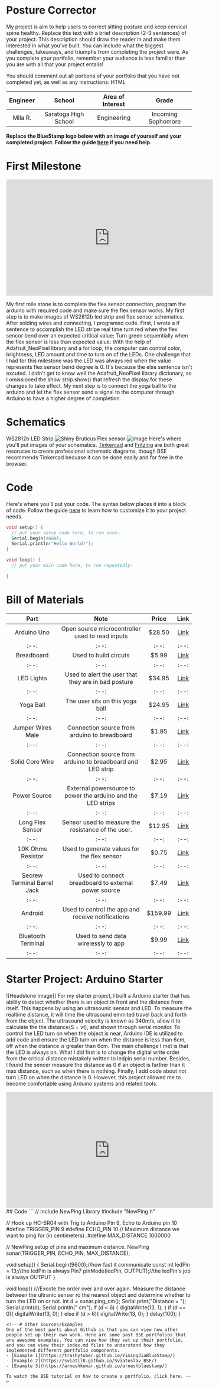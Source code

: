 # Posture Corrector
My project is aim to help users to correct sitting posture and keep cervical spine healthy. 
Replace this text with a brief description (2-3 sentences) of your project. This description should draw the reader in and make them interested in what you've built. You can include what the biggest challenges, takeaways, and triumphs from completing the project were. As you complete your portfolio, remember your audience is less familiar than you are with all that your project entails!

You should comment out all portions of your portfolio that you have not completed yet, as well as any instructions:
HTML 
<!--- This is an HTML comment in Markdown -->
<!--- Anything between these symbols will not render on the published site -->

| **Engineer** | **School** | **Area of Interest** | **Grade** |
|:--:|:--:|:--:|:--:|
| Mila R. | Saratoga High School | Engineering | Incoming Sophomore

**Replace the BlueStamp logo below with an image of yourself and your completed project. Follow the guide [here](https://tomcam.github.io/least-github-pages/adding-images-github-pages-site.html) if you need help.**
  
<!---# Final Milestone
# Second Milestone-->
# First Milestone
<iframe width="560" height="315" src="https://www.youtube.com/embed/qWUt8Wl382Y?si=09idMhwT-X0u8iI2" title="YouTube video player" frameborder="0" allow="accelerometer; autoplay; clipboard-write; encrypted-media; gyroscope; picture-in-picture; web-share" referrerpolicy="strict-origin-when-cross-origin" allowfullscreen></iframe>

My first mile stone is to complete the flex sensor connection, program the arduino with required code and make sure the flex sensor works. My first step is to make images of WS2812b led strip and flex sensor schematics. After solding wires and connecting, I programed code. First, I wrote a if sentence to accomplish the LED stripe real time turn red when the flex sencor bend over an expected critical value; Turn green sequentially when the flex sensor is less than expected value. With the help of Adafruit_NeoPixel library and a for loop, the computer can control color, brightness, LED amount and time to turn on of the LEDs.
One challenge that I had for this milestone was the LED was always red when the value represents flex sensor bend degree is 0. It's because the else sentence isn't excuted. I didn’t get to know well the Adafruit_NeoPixel library dictionary, so I omissioned the show strip.show() that refresh the display for these changes to take effect.
My next step is to connect the yoga ball to the arduino and let the flex sensor send a signal to the computer through Arduino to have a higher degree of completion.
# Schematics 
WS2812b LED Strip
![Shiny Bruticus](https://github.com/Mila-Rong/Mila-BlueStampProject/assets/172335758/806cf273-35f5-4d4e-9e75-c705c9f0e79d)
Flex sensor
![image](https://github.com/Mila-Rong/Mila-BlueStampProject/assets/172335758/84bef1d8-1d6a-4011-be44-0f94c5fc4af5)
Here's where you'll put images of your schematics. [Tinkercad](https://www.tinkercad.com/blog/official-guide-to-tinkercad-circuits) and [Fritzing](https://fritzing.org/learning/) are both great resoruces to create professional schematic diagrams, though BSE recommends Tinkercad becuase it can be done easily and for free in the browser.
# Code
Here's where you'll put your code. The syntax below places it into a block of code. Follow the guide [here]([url](https://www.markdownguide.org/extended-syntax/)) to learn how to customize it to your project needs. 

```c++
void setup() {
  // put your setup code here, to run once:
  Serial.begin(9600);
  Serial.println("Hello World!");
}

void loop() {
  // put your main code here, to run repeatedly:

}
```

# Bill of Materials

| **Part** | **Note** | **Price** | **Link** |
|:--:|:--:|:--:|:--:|
| Arduino Uno | Open source microcontroller used to read inputs | $28.50  | <a href="https://www.amazon.com/Arduino-A000066-ARDUINO-UNO-R3/dp/B008GRTSV6/ref=sr_1_3?crid=3VNEAL981J2CL&keywords=arduino+uno&qid=1685848547&sprefix=arduino%2Caps%2C170&sr=8-3"> Link </a> |
|:--:|:--:|:--:|:--:|
| Breadboard | Used to build circuts | $5.99 | <a href="https://www.amazon.com/Qunqi-point-Experiment-Breadboard-5-5%C3%978-2%C3%970-85cm/dp/B0135IQ0ZC/ref=sr_1_10?crid=2NREO3D61OYUY&keywords=breadboard&qid=1687992200&sprefix=breadboar%2Caps%2C210&sr=8-10"> Link </a> |
|:--:|:--:|:--:|:--:|
| LED Lights | Used to alert the user that they are in bad posture | $34.95 | <a href="https://www.amazon.com/Arduino-A000066-ARDUINO-UNO-R3/dp/B008GRTSV6/"> Link </a> |
|:--:|:--:|:--:|:--:|
| Yoga Ball | The user sits on this yoga ball | $24.95 | <a href="https://www.amazon.com/OPTP-Soft-Movement-Ball-Stability/dp/B07HZ1ZF2M/ref=sr_1_6?crid=2Z3VMANLO7K39&keywords=pilates+yoga+ball+12+inches&qid=1687561381&sprefix=pilates+yoga+ball+12+inche%2Caps%2C146&sr=8-6"> Link </a> |
|:--:|:--:|:--:|:--:|
| Jumper Wires Male | Connection source from arduino to breadboard | $1.95 | <a href="https://www.adafruit.com/product/1950"> Link </a> |
|:--:|:--:|:--:|:--:|
| Solid Core Wire | Connection source from arduino to breadboard and LED strip | $2.95 | <a href="https://www.adafruit.com/product/290"> Link </a> |
|:--:|:--:|:--:|:--:|
| Power Source | External powersource to power the arduino and the LED strips | $7.19 | <a href="https://www.amazon.com/Arkare-100V-240V-Replacement-Security-Raspberry-Pi/dp/B09W8X9VGK/ref=sr_1_2?keywords=ac+dc+adapter+5v&qid=1687987358&sr=8-2"> Link </a> |
|:--:|:--:|:--:|:--:|
| Long Flex Sensor | Sensor used to measure the resistance of the user. | $12.95 | <a href="https://www.adafruit.com/product/182"> Link </a> |
|:--:|:--:|:--:|:--:|
| 10K Ohms Resistor | Used to generate values for the flex sensor  | $0.75 | <a href="https://www.adafruit.com/product/2784"> Link </a> |
|:--:|:--:|:--:|:--:|
| Secrew Terminal Barrel Jack | Used to connect breadboard to external power source  | $7.49 | <a href="https://www.adafruit.com/product/2784](https://www.amazon.com/CGTime-Adapter-terminals-Connector-Security/dp/B07LFRDSB7/ref=sr_1_4?crid=2932T6C3FL0FF&keywords=screw+terminal+barrel+jack&qid=1688745780&sprefix=screw+termianl+barrel+jack%2Caps%2C142&sr=8-4)"> Link </a> |
|:--:|:--:|:--:|:--:|
| Android | Used to control the app and receive notifications  | $159.99 | <a href="https://www.amazon.com/dp/B09MZBTMQQ/ref=twister_B0BTCN5QXV?_encoding=UTF8&psc=1"> Link </a> |
|:--:|:--:|:--:|:--:|
| Bluetooth Terminal | Used to send data wirelessly to app  | $9.99| <a href="https://www.amazon.com/DSD-TECH-HC-05-Pass-through-Communication/dp/B01G9KSAF6/ref=sr_1_3?crid=1YJUU51AP8LFK&keywords=hc05+bluetooth+module+for+arduino&qid=1688745485&sprefix=HC05+blueetoo%2Caps%2C158&sr=8-3"> Link </a> |
|:--:|:--:|:--:|:--:|

# Starter Project: Arduino Starter
![Headstone Image](
For my starter project, I built a Arduino starter that has ability to detect whether there is an object in front and the distance from itself. This happens by using an ultrasounic sensor and LED. To measure the realtime distance, it will time the ultrasound emmited travel back and forth from the object. The ultrasound velocity is known as 340m/s, allow it to calculate the the distance(S = vt), and shown through serial monitor. To control the LED turn on when the object is near, Arduino IDE is utilized to add code and ensure the LED turn on when the distance is less than 6cm, off when the distance is greater than 6cm.
The main challenge I met is that the LED is always on. What I did first is to change the digital write order from the critical distance mistakely written to ledpin serial number. Besides, I found the sencer measure the distance as 0 if an object is farther than it max distance, such as when there is nothing. Finally, I add code about not turn LED on when the distance is 0. However, this project allowed me to become comfortable using Arduino systems and related tools.
<iframe width="560" height="315" src="https://www.youtube.com/embed/AmasHNNt3hI?si=7HS6WkTH1lH-Cv-b" title="YouTube video player" frameborder="0" allow="accelerometer; autoplay; clipboard-write; encrypted-media; gyroscope; picture-in-picture; web-share" referrerpolicy="strict-origin-when-cross-origin" allowfullscreen></iframe>
## Code
```
// Include NewPing Library
#include "NewPing.h"

// Hook up HC-SR04 with Trig to Arduino Pin 9, Echo to Arduino pin 10
#define TRIGGER_PIN 9
#define ECHO_PIN 10
// Maximum distance we want to ping for (in centimeters).
#define MAX_DISTANCE 1000000	

// NewPing setup of pins and maximum distance.
NewPing sonar(TRIGGER_PIN, ECHO_PIN, MAX_DISTANCE);

void setup() {
	Serial.begin(9600);//how fast it communicate
  const int ledPin = 13;//the ledPin is always Pin7
  pinMode(ledPin, OUTPUT);//the ledPin's job is always OUTPUT
}

void loop() {//Excute the order over and over again. Measure the distance between the ultranic senser ro the nearest object and determine whether to turn the LED on or not.
  int d = sonar.ping_cm();
  Serial.print("Distance = ");
	Serial.print(d);
	Serial.println(" cm");
  if (d < 6) {
    digitalWrite(13, 1);
  }
  if (d == 0){
    digitalWrite(13, 0);
  }
  else if (d > 6){
    digitalWrite(13, 0);
  }
  delay(100);
}
```
<!---# Other Sources/Examples
One of the best parts about Github is that you can view how other people set up their own work. Here are some past BSE portfolios that are awesome examples. You can view how they set up their portfolio, and you can view their index.md files to understand how they implemented different portfolio components.
- [Example 1](https://trashytuber.github.io/YimingJiaBlueStamp/)
- [Example 2](https://sviatil0.github.io/Sviatoslav_BSE/)
- [Example 3](https://arneshkumar.github.io/arneshbluestamp/)

To watch the BSE tutorial on how to create a portfolio, click here. -->
